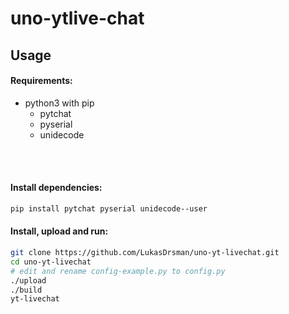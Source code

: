 # uno-ytlive-chat
## Usage
#### Requirements:
* python3 with pip
  * pytchat
  * pyserial
  * unidecode

<br/><br/>
#### Install dependencies:
```sh
pip install pytchat pyserial unidecode--user
```
#### Install, upload and run:
```sh
git clone https://github.com/LukasDrsman/uno-yt-livechat.git
cd uno-yt-livechat
# edit and rename config-example.py to config.py
./upload
./build
yt-livechat
```


